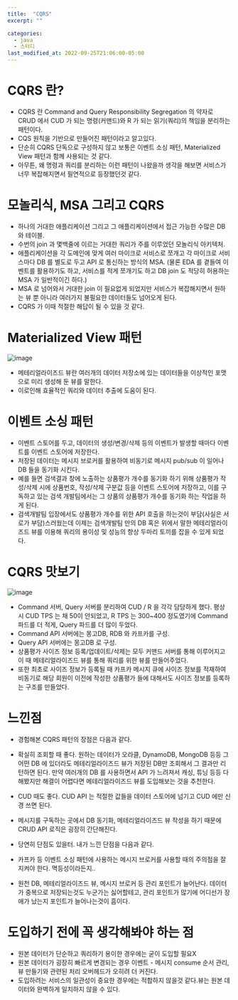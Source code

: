 ```yaml
---
title:  "CQRS"
excerpt: ""

categories:
  - java
  - 스터디
last_modified_at: 2022-09-25T21:06:00-05:00
---
```



# CQRS 란?

- CQRS 란 Command and Query Responsibility Segregation 의 약자로 CRUD 에서 CUD 가 되는 명령(커맨드)와 R 가 되는 읽기(쿼리)의 책임을 분리하는 패턴이다.
- CQS 원칙을 기반으로 만들어진 패턴이라고 알고있다.
- 단순히 CQRS 단독으로 구성하지 않고 보통은 이벤트 소싱 패턴, Materialized View 패턴과 함께 사용되는 것 같다.
- 아무튼, 왜 명령과 쿼리를 분리하는 이런 패턴이 나왔을까 생각을 해보면 서비스가 너무 복잡해지면서 필연적으로 등장했던것 같다.


# 모놀리식, MSA 그리고 CQRS

- 하나의 거대한 애플리케이션 그리고 그 애플리케이션에서 접근 가능한 수많은 DB 와 테이블. 
- 수번의 join 과 몇백줄에 이르는 거대한 쿼리가 주를 이루었던 모놀리식 아키텍처.
- 애플리케이션을 각 도메인에 맞게 여러 마이크로 서비스로 쪼개고 각 마이크로 서비스마다 DB 를 별도로 두고 API 로 통신하는 방식의 MSA. (물론 EDA 를 곁들여 이벤트를 활용하기도 하고, 서비스를 적게 쪼개기도 하고 DB join 도 적당히 허용하는 MSA 가 일반적이긴 하다.)
- MSA 로 넘어와서 거대한 join 이 필요없게 되었지만 서비스가 복잡해지면서 원하는 뷰 뿐 아니라 여러가지 불필요한 데이터들도 넘어오게 된다.
- CQRS 가 이때 적절한 해답이 될 수 있을 것 같다.


# Materialized View 패턴

![image](https://user-images.githubusercontent.com/25449640/193414061-099869e3-aaf8-447a-b8ee-5689260824b1.png)
- 메테리얼라이즈드 뷰란 여러개의 데이터 저장소에 있는 데이터들을 이상적인 포맷으로 미리 생성해 둔 뷰를 말한다.
- 이로인해 효율적인 쿼리와 데이터 추출에 도움이 된다.


# 이벤트 소싱 패턴

- 이벤트 스토어를 두고, 데이터의 생성/변경/삭제 등의 이벤트가 발생할 때마다 이벤트를 이벤트 스토어에 저장한다.
- 저장된 데이터는 메시지 브로커를 활용하여 비동기로 메시지 pub/sub 이 일어나 DB 들을 동기화 시킨다.
- 예를 들면 검색결과 창에 노출하는 상품평가 개수를 동기화 하기 위해 상품평가 작성/삭제 시에 상품번호, 작성/삭제 구분값 등을 이벤트 스토어에 저장하고, 이를 구독하고 있는 검색 개발팀에서는 그 상품의 상품평가 개수를 동기화 하는 작업을 하게 된다.
- 검색개발팀 입장에서도 상품평가 개수를 위한 API 호출을 하는것이 부담(사실은 서로가 부담)스러웠는데 이제는 검색개발팀 만의 DB 혹은 위에서 말한 메테리얼라이즈드 뷰를 이용해 쿼리의 용이성 및 성능의 향상 두마리 토끼를 잡을 수 있게 되었다.


# CQRS 맛보기

![image](https://user-images.githubusercontent.com/25449640/193414792-74ec3a41-317d-44c4-b74c-2dfcc7688aab.png)

- Command 서버, Query 서버를 분리하여 CUD / R 을 각각 담당하게 했다. 평상 시 CUD TPS 는 채 50이 안되었고, R TPS 는 300~400 정도였기에 Command 파드를 더 적게, Query 파드를 더 많이 두었다.
- Command API 서버에는 몽고DB, RDB 와 카프카를 구성.
- Query API 서버에는 몽고DB 로 구성.
- 상품평가 사이즈 정보 등록/업데이트/삭제는 모두 커맨드 서버를 통해 이루어지고 이 때 메테리얼라이즈드 뷰를 통해 쿼리를 위한 뷰를 만들어주었다.
- 또한 최초로 사이즈 정보가 등록될 때 카프카 메시지 큐에 사이즈 정보를 적재하여 비동기로 해당 회원이 이전에 작성한 상품평가 들에 대해서도 사이즈 정보를 등록하는 구조를 만들었다. 


# 느낀점

- 경험해본 CQRS 패턴의 장점은 다음과 같다.
- 확실히 조회할 때 좋다. 원하는 데이터가 오라클, DynamoDB, MongoDB 등등 그 어떤 DB 에 있더라도 메테리얼라이즈드 뷰가 저장된 DB만 조회해서 그 결과만 리턴하면 된다. 만약 여러개의 DB 를 사용하면서 API 가 느려져서 캐싱, 튜닝 등등 다 해봤지만 해결이 어렵다면 메테리얼라이즈드 뷰를 도입해보는 것을 추천한다.
- CUD 때도 좋다. CUD API 는 적절한 값들을 데이터 스토어에 넘기고 CUD 에만 신경 쓰면 된다.
- 메시지를 구독하는 곳에서 DB 동기화, 메테리얼라이즈드 뷰 작성을 하기 때문에 CRUD API 로직은 굉장히 간단해진다.

- 당연히 단점도 있을터. 내가 느낀 단점을 다음과 같다.
- 카프카 등 이벤트 소싱 패턴에 사용하는 메시지 브로커를 사용할 때의 주의점을 잘 지켜야 한다. 멱등성이라든지..
- 원천 DB, 메테리얼라이즈드 뷰, 메시지 브로커 등 관리 포인트가 늘어난다. 데이터가 중복으로 저장되는것도 누군가는 싫어할테고, 관리 포인트가 많기에 어디선가 장애가 났는지 포인트가 늘어나는것이 흠이다.


# 도입하기 전에 꼭 생각해봐야 하는 점

- 원본 데이터가 단순하고 쿼리하기 용이한 경우에는 굳이 도입할 필요X
- 원본 데이터가 굉장히 빠르게 변경되는 경우 이벤트 - 메시지 consume 순서 관리, 뷰 만들기와 관련된 처리 오버헤드가 오히려 더 커진다.
- 도입하려는 서비스의 일관성이 중요한 경우에는 적합하지 않을것 같다.뷰는 원본 데이터와 완벽하게 일치하지 않을 수 있다.